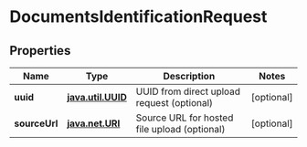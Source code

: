 
# DocumentsIdentificationRequest

## Properties
Name | Type | Description | Notes
------------ | ------------- | ------------- | -------------
**uuid** | [**java.util.UUID**](java.util.UUID.md) | UUID from direct upload request (optional) |  [optional]
**sourceUrl** | [**java.net.URI**](java.net.URI.md) | Source URL for hosted file upload (optional) |  [optional]



